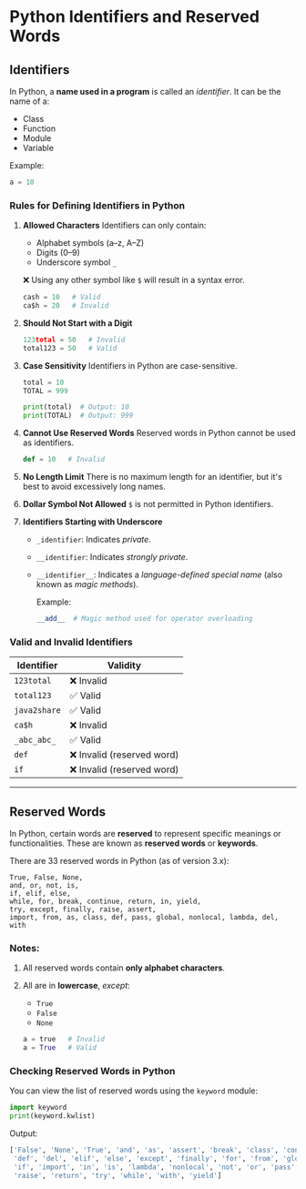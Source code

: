 # Python Identifiers and Reserved Words

## Identifiers

In Python, a **name used in a program** is called an *identifier*. It can be the name of a:

* Class
* Function
* Module
* Variable

Example:

```python
a = 10
```

### Rules for Defining Identifiers in Python

1. **Allowed Characters**
   Identifiers can only contain:

   * Alphabet symbols (a–z, A–Z)
   * Digits (0–9)
   * Underscore symbol `_`

   ❌ Using any other symbol like `$` will result in a syntax error.

   ```python
   cash = 10   # Valid
   ca$h = 20   # Invalid
   ```

2. **Should Not Start with a Digit**

   ```python
   123total = 50   # Invalid
   total123 = 50   # Valid
   ```

3. **Case Sensitivity**
   Identifiers in Python are case-sensitive.

   ```python
   total = 10
   TOTAL = 999

   print(total)  # Output: 10
   print(TOTAL)  # Output: 999
   ```

4. **Cannot Use Reserved Words**
   Reserved words in Python cannot be used as identifiers.

   ```python
   def = 10   # Invalid
   ```

5. **No Length Limit**
   There is no maximum length for an identifier, but it's best to avoid excessively long names.

6. **Dollar Symbol Not Allowed**
   `$` is not permitted in Python identifiers.

7. **Identifiers Starting with Underscore**

   * `_identifier`: Indicates *private*.
   * `__identifier`: Indicates *strongly private*.
   * `__identifier__`: Indicates a *language-defined special name* (also known as *magic methods*).

     Example:

     ```python
     __add__  # Magic method used for operator overloading
     ```

### Valid and Invalid Identifiers

| Identifier   | Validity                  |
| ------------ | ------------------------- |
| `123total`   | ❌ Invalid                 |
| `total123`   | ✅ Valid                   |
| `java2share` | ✅ Valid                   |
| `ca$h`       | ❌ Invalid                 |
| `_abc_abc_`  | ✅ Valid                   |
| `def`        | ❌ Invalid (reserved word) |
| `if`         | ❌ Invalid (reserved word) |

---

## Reserved Words

In Python, certain words are **reserved** to represent specific meanings or functionalities. These are known as **reserved words** or **keywords**.

There are 33 reserved words in Python (as of version 3.x):

```
True, False, None,
and, or, not, is,
if, elif, else,
while, for, break, continue, return, in, yield,
try, except, finally, raise, assert,
import, from, as, class, def, pass, global, nonlocal, lambda, del, with
```

### Notes:

1. All reserved words contain **only alphabet characters**.
2. All are in **lowercase**, *except*:

   * `True`
   * `False`
   * `None`

   ```python
   a = true   # Invalid
   a = True   # Valid
   ```

### Checking Reserved Words in Python

You can view the list of reserved words using the `keyword` module:

```python
import keyword
print(keyword.kwlist)
```

Output:

```python
['False', 'None', 'True', 'and', 'as', 'assert', 'break', 'class', 'continue',
 'def', 'del', 'elif', 'else', 'except', 'finally', 'for', 'from', 'global',
 'if', 'import', 'in', 'is', 'lambda', 'nonlocal', 'not', 'or', 'pass',
 'raise', 'return', 'try', 'while', 'with', 'yield']
```
